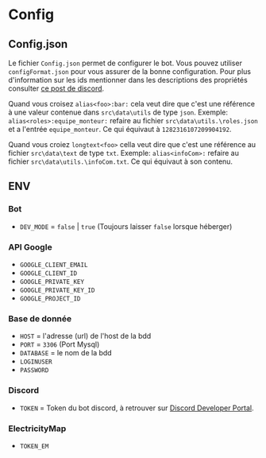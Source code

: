 # Config

## Config.json

Le fichier `Config.json` permet de configurer le bot. Vous pouvez utiliser `configFormat.json` pour vous assurer de la bonne configuration.
Pour plus d'information sur les ids mentionner dans les descriptions des propriétés consulter [ce post de discord](https://support.discord.com/hc/en-us/articles/206346498-Where-can-I-find-my-User-Server-Message-ID#h_01HRSTXPS5FMK2A5SMVSX4JW4E).

Quand vous croisez `alias<foo>:bar:` cela veut dire que c'est une référence à une valeur contenue dans `src\data\utils` de type `json`.
Exemple: `alias<roles>:equipe_monteur:` refaire au fichier `src\data\utils.\roles.json` et a l'entrée `equipe_monteur`.
Ce qui équivaut à `1282316107209904192`.

Quand vous croiez `longtext<foo>` cella veut dire que c'est une référence au fichier `src\data\text` de type `txt`.
Exemple: `alias<infoCom>:` refaire au fichier `src\data\utils.\infoCom.txt`.
Ce qui équivaut à son contenu.

## ENV

### Bot

- `DEV_MODE` = `false` | `true` (Toujours laisser `false` lorsque héberger)

### API Google

- `GOOGLE_CLIENT_EMAIL`
- `GOOGLE_CLIENT_ID`
- `GOOGLE_PRIVATE_KEY`
- `GOOGLE_PRIVATE_KEY_ID`
- `GOOGLE_PROJECT_ID`

### Base de donnée

- `HOST` = l'adresse (url) de l'host de la bdd
- `PORT` = `3306` (Port Mysql)
- `DATABASE` = le nom de la bdd
- `LOGINUSER`
- `PASSWORD`

### Discord

- `TOKEN` = Token du bot discord, à retrouver sur [Discord Developer Portal](https://discord.com/developers/applications).

### ElectricityMap

- `TOKEN_EM`

